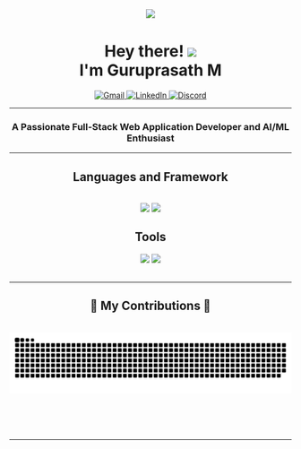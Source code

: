 <div id="header" align="center">
  <img src="https://media.tenor.com/cX92mi1p-NYAAAAM/coding-anime.gif" width="300"/>
</div>
<div align="center">
  <h1>
    Hey there! <img src="https://media.giphy.com/media/hvRJCLFzcasrR4ia7z/giphy.gif" width="30px"/><br>I'm Guruprasath M
  </h1>
  <a href="mailto:guruprasathmaheswaran.07@gmail.com">
  <img src="https://skillicons.dev/icons?i=gmail" alt="Gmail" />
</a><!--
--><a href="https://www.linkedin.com/in/guruprasath-maheswaran-702634305/">
  <img src="https://skillicons.dev/icons?i=linkedin" alt="LinkedIn" />
</a><!--
--><a href="https://discord.com/users/guru7186">
  <img src="https://skillicons.dev/icons?i=discord" alt="Discord" />
</a>

  <hr>
</div>

<h3 align="center">A Passionate Full-Stack Web Application Developer and AI/ML Enthusiast</h3>
<hr>
<h2 align="center">Languages and Framework</h2>
<br/>
<div align="center">
    <img src="https://skillicons.dev/icons?i=c,python,java,html,css,javascript,bootstrap,react,tailwind" />
    <img src="https://skillicons.dev/icons?i=nodejs,express,nextjs,mysql,mongodb" /><br>
</div>
<h2 align="center">Tools</h2>
<div align="center">
    <img src="https://skillicons.dev/icons?i=vscode,git,github,postman,azure" />
    <img src="https://skillicons.dev/icons?i=notion,tensorflow,anaconda,unity,blender,jupyter" /><br>
</div>


<br/>
<hr/>

<div align="center">
  <h2>🐍 My Contributions 🐍</h2>
  <br>
  <img alt="snake eating my contributions" src="https://raw.githubusercontent.com/salesp07/salesp07/output/github-contribution-grid-snake.svg" />
  
  <br/><br/><br/>
</div>

<hr/>






